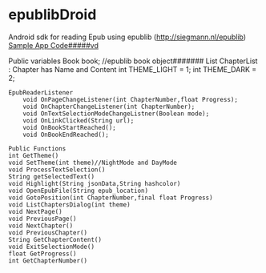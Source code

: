 # epublibDroid
Android sdk for reading Epub using epublib (http://siegmann.nl/epublib)
[Sample App Code#####vd](https://github.com/AvinashSKaranth/epublibDroid/blob/master/app/src/main/java/in/nashapp/epublibdemo/ReaderActivity.java)

Public variables
    Book book; //epublib book object#######
    List<Chapter> ChapterList : Chapter has Name and Content
    int THEME_LIGHT = 1;
    int THEME_DARK = 2;

    EpubReaderListener
        void OnPageChangeListener(int ChapterNumber,float Progress);
        void OnChapterChangeListener(int ChapterNumber);
        void OnTextSelectionModeChangeListner(Boolean mode);
        void OnLinkClicked(String url);
        void OnBookStartReached();
        void OnBookEndReached();

    Public Functions
    int GetTheme()
    void SetTheme(int theme)//NightMode and DayMode
    void ProcessTextSelection()
    String getSelectedText()
    void Highlight(String jsonData,String hashcolor)
    void OpenEpubFile(String epub_location)
    void GotoPosition(int ChapterNumber,final float Progress)
    void ListChaptersDialog(int theme)
    void NextPage()
    void PreviousPage()
    void NextChapter()
    void PreviousChapter()
    String GetChapterContent()
    void ExitSelectionMode()
    float GetProgress()
    int GetChapterNumber()
